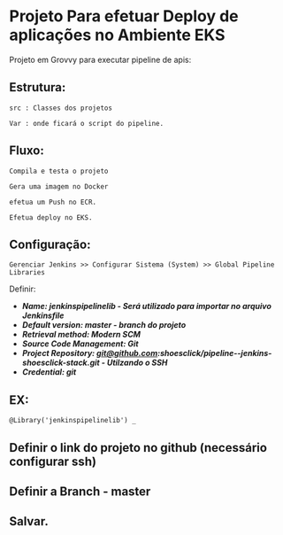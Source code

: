 # Projeto Para efetuar Deploy de aplicações no Ambiente EKS

Projeto em Grovvy para executar pipeline de apis:

## Estrutura:

```
src : Classes dos projetos
```

```
Var : onde ficará o script do pipeline.
```

## Fluxo:


```
Compila e testa o projeto

Gera uma imagem no Docker

efetua um Push no ECR.

Efetua deploy no EKS.

```

## Configuração:


```
Gerenciar Jenkins >> Configurar Sistema (System) >> Global Pipeline Libraries

```
Definir:

* ***Name: jenkinspipelinelib - Será utilizado para importar no arquivo Jenkinsfile***
* ***Default version: master - branch do projeto***
* ***Retrieval method: Modern SCM***
* ***Source Code Management: Git***
* ***Project Repository: git@github.com:shoesclick/pipeline--jenkins-shoesclick-stack.git - Utilzando o SSH***
* ***Credential: git***


## EX: 

```
@Library('jenkinspipelinelib') _
```

## Definir o link do projeto no github (necessário configurar ssh)

## Definir a Branch - master

## Salvar.


